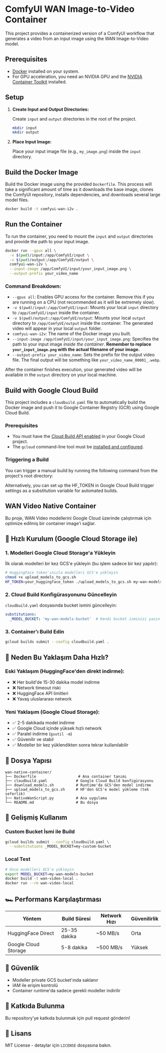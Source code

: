 # ComfyUI WAN Image-to-Video Container

This project provides a containerized version of a ComfyUI workflow that generates a video from an input image using the WAN Image-to-Video model.

## Prerequisites

- [Docker](https://docs.docker.com/get-docker/) installed on your system.
- For GPU acceleration, you need an NVIDIA GPU and the [NVIDIA Container Toolkit](https://docs.nvidia.com/datacenter/cloud-native/container-toolkit/latest/install-guide.html) installed.

## Setup

1.  **Create Input and Output Directories:**

    Create `input` and `output` directories in the root of the project.

    ```bash
    mkdir input
    mkdir output
    ```

2.  **Place Input Image:**

    Place your input image file (e.g., `my_image.png`) inside the `input` directory.

## Build the Docker Image

Build the Docker image using the provided `Dockerfile`. This process will take a significant amount of time as it downloads the base image, clones the ComfyUI repository, installs dependencies, and downloads several large model files.

```bash
docker build -t comfyui-wan-i2v .
```

## Run the Container

To run the container, you need to mount the `input` and `output` directories and provide the path to your input image.

```bash
docker run --gpus all \
  -v $(pwd)/input:/app/ComfyUI/input \
  -v $(pwd)/output:/app/ComfyUI/output \
  comfyui-wan-i2v \
  --input-image /app/ComfyUI/input/your_input_image.png \
  --output-prefix your_video_name
```

### Command Breakdown:

-   `--gpus all`: Enables GPU access for the container. Remove this if you are running on a CPU (not recommended as it will be extremely slow).
-   `-v $(pwd)/input:/app/ComfyUI/input`: Mounts your local `input` directory to `/app/ComfyUI/input` inside the container.
-   `-v $(pwd)/output:/app/ComfyUI/output`: Mounts your local `output` directory to `/app/ComfyUI/output` inside the container. The generated video will appear in your local `output` folder.
-   `comfyui-wan-i2v`: The name of the Docker image you built.
-   `--input-image /app/ComfyUI/input/your_input_image.png`: Specifies the path to your input image *inside the container*. **Remember to replace `your_input_image.png` with the actual filename of your image.**
-   `--output-prefix your_video_name`: Sets the prefix for the output video file. The final output will be something like `your_video_name_00001_.webp`.

After the container finishes execution, your generated video will be available in the `output` directory on your local machine. 

## Build with Google Cloud Build

This project includes a `cloudbuild.yaml` file to automatically build the Docker image and push it to Google Container Registry (GCR) using Google Cloud Build.

### Prerequisites

- You must have the [Cloud Build API enabled](https://console.cloud.google.com/flows/enableapi?apiid=cloudbuild.googleapis.com) in your Google Cloud project.
- The `gcloud` command-line tool must be [installed and configured](https://cloud.google.com/sdk/docs/install).

### Triggering a Build

You can trigger a manual build by running the following command from the project's root directory:


Alternatively, you can set up the HF_TOKEN in Google Cloud Build trigger settings as a substitution variable for automated builds. 

## WAN Video Native Container

Bu proje, WAN Video modellerini Google Cloud üzerinde çalıştırmak için optimize edilmiş bir container image'i sağlar.

## 🚀 Hızlı Kurulum (Google Cloud Storage ile)

### 1. Modelleri Google Cloud Storage'a Yükleyin

İlk olarak modelleri bir kez GCS'e yükleyin (bu işlem sadece bir kez yapılır):

```bash
# HuggingFace token'ınızla modelleri GCS'e yükleyin
chmod +x upload_models_to_gcs.sh
HF_TOKEN=your_huggingface_token ./upload_models_to_gcs.sh my-wan-models-bucket
```

### 2. Cloud Build Konfigürasyonunu Güncelleyin

`cloudbuild.yaml` dosyasında bucket ismini güncelleyin:

```yaml
substitutions:
  _MODEL_BUCKET: 'my-wan-models-bucket'  # Kendi bucket isminizi yazın
```

### 3. Container'ı Build Edin

```bash
gcloud builds submit --config cloudbuild.yaml .
```

## 🎯 Neden Bu Yaklaşım Daha Hızlı?

### Eski Yaklaşım (HuggingFace'den direkt indirme):
- ❌ Her build'de 15-30 dakika model indirme
- ❌ Network timeout riski
- ❌ HuggingFace API limitleri
- ❌ Yavaş uluslararası network

### Yeni Yaklaşım (Google Cloud Storage):
- ✅ 2-5 dakikada model indirme
- ✅ Google Cloud içinde yüksek hızlı network
- ✅ Paralel indirme (`gsutil -m`)
- ✅ Güvenilir ve stabil
- ✅ Modeller bir kez yüklendikten sonra tekrar kullanılabilir

## 📁 Dosya Yapısı

```
wan-native-container/
├── Dockerfile                   # Ana container tanımı
├── cloudbuild.yaml             # Google Cloud Build konfigürasyonu
├── download_models.sh          # Runtime'da GCS'den model indirme
├── upload_models_to_gcs.sh     # HF'den GCS'e model yükleme (tek seferlik)
├── NativeWanScript.py          # Ana uygulama
└── README.md                   # Bu dosya
```

## 🔧 Gelişmiş Kullanım

### Custom Bucket İsmi ile Build

```bash
gcloud builds submit --config cloudbuild.yaml \
  --substitutions _MODEL_BUCKET=my-custom-bucket
```

### Local Test

```bash
# Önce modelleri GCS'e yükleyin
export MODEL_BUCKET=my-wan-models-bucket
docker build -t wan-video-local .
docker run --rm wan-video-local
```

## 🏎️ Performans Karşılaştırması

| Yöntem | Build Süresi | Network Hızı | Güvenilirlik |
|--------|-------------|--------------|--------------|
| HuggingFace Direct | 25-35 dakika | ~50 MB/s | Orta |
| Google Cloud Storage | 5-8 dakika | ~500 MB/s | Yüksek |

## 🔐 Güvenlik

- Modeller private GCS bucket'ında saklanır
- IAM ile erişim kontrolü
- Container runtime'da sadece gerekli modeller indirilir

## 🤝 Katkıda Bulunma

Bu repository'ye katkıda bulunmak için pull request gönderin!

## 📄 Lisans

MIT License - detaylar için `LICENSE` dosyasına bakın.
